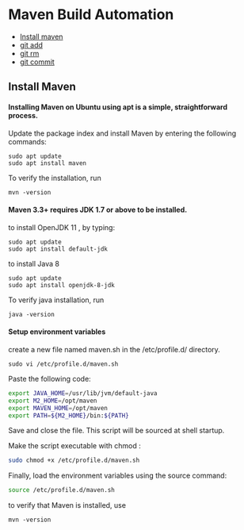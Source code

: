 # Maven Build Automation


- [Install maven](#install_maven)
- [git add](#git_add)
- [git rm](#git_rm)
- [git commit](#git_commit)


## <a name='install_maven'> Install Maven </a>

#### Installing Maven on Ubuntu using apt is a simple, straightforward process.

Update the package index and install Maven by entering the following commands:
```
sudo apt update
sudo apt install maven
```

To verify the installation, run
```
mvn -version
```

#### Maven 3.3+ requires JDK 1.7 or above to be installed.

to install OpenJDK 11 , by typing:
```
sudo apt update
sudo apt install default-jdk
```

to install Java 8
```
sudo apt update
sudo apt install openjdk-8-jdk
```


To verify java installation, run
```
java -version
```

#### Setup environment variables

create a new file named maven.sh in the /etc/profile.d/ directory.
```
sudo vi /etc/profile.d/maven.sh
```

Paste the following code:
```bash
export JAVA_HOME=/usr/lib/jvm/default-java
export M2_HOME=/opt/maven
export MAVEN_HOME=/opt/maven
export PATH=${M2_HOME}/bin:${PATH}
```

Save and close the file. This script will be sourced at shell startup.

Make the script executable with chmod :
```bash
sudo chmod +x /etc/profile.d/maven.sh
```

Finally, load the environment variables using the source command:
```bash
source /etc/profile.d/maven.sh
```

to verify that Maven is installed, use
```
mvn -version
```



